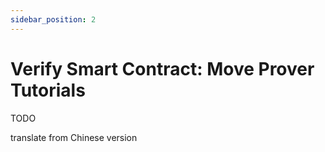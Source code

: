 ```yaml
---
sidebar_position: 2
---
```


# Verify Smart Contract: Move Prover Tutorials

TODO

translate from Chinese version